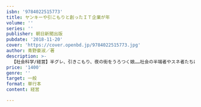 ```yaml
---
isbn: '9784022515773'
title: ヤンキーや引こもりと創ったＩＴ企業が年
volume: ''
series: ''
publisher: 朝日新聞出版
pubdate: '2018-11-20'
cover: 'https://cover.openbd.jp/9784022515773.jpg'
author: 青野豪淑／著
description: >-
  【社会科学/経営】半グレ、引きこもり、夜の街をうろつく娘……社会の半端者やスネ者たちに頼られてIT企業をつくった青年も、とんでもない問題児だった！　社員5人ら100人突破、名古屋から世界へと夢は膨らむ。波瀾万丈、愛にあふれた起業奮戦記。
price: '1400'
genre: ''
target: 一般
format: 単行本
content: 経営

---
```

